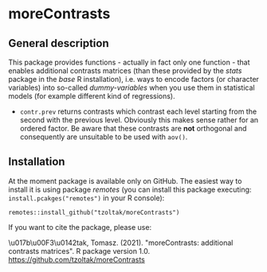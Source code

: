 # moreContrasts

## General description

This package provides functions - actually in fact only one function - that enables additional contrasts matrices (than these provided by the *stats* package in the *base* R installation), i.e. ways to encode factors (or character variables) into so-called *dummy-variables* when you use them in statistical models (for example different kind of regressions).

-   `contr.prev` returns contrasts which contrast each level starting from the second with the previous level. Obviously this makes sense rather for an ordered factor. Be aware that these contrasts are **not** orthogonal and consequently are unsuitable to be used with `aov()`.

## Installation

At the moment package is available only on GitHub. The easiest way to install it is using package *remotes* (you can install this package executing: `install.pcakges("remotes")` in your R console):

`remotes::install_github("tzoltak/moreContrasts")`

If you want to cite the package, please use:

\\u017b\\u00F3\\u0142tak, Tomasz. (2021). "moreContrasts: additional contrasts matrices". R package version 1.0. <https://github.com/tzoltak/moreContrasts>
